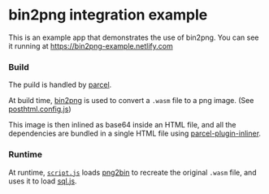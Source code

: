 # bin2png integration example

This is an example app that demonstrates the use of bin2png. You can see it running at https://bin2png-example.netlify.com

### Build

The puild is handled by [parcel](https://parceljs.org/).

At build time, [bin2png](https://www.npmjs.com/package/bin2png) is used to convert a `.wasm` file to a png image.
(See [posthtml.config.js](https://github.com/lovasoa/bin2png/blob/master/example/posthtml.config.js))

This image is then inlined as base64 inside an HTML file,
and all the dependencies are bundled in a single HTML file using [parcel-plugin-inliner](https://www.npmjs.com/package/parcel-plugin-inliner).

### Runtime

At runtime, [`script.js`](./script.js) loads [png2bin](https://www.npmjs.com/package/png2bin)
to recreate the original `.wasm` file, and uses it to load [sql.js](https://github.com/kripken/sql.js).
